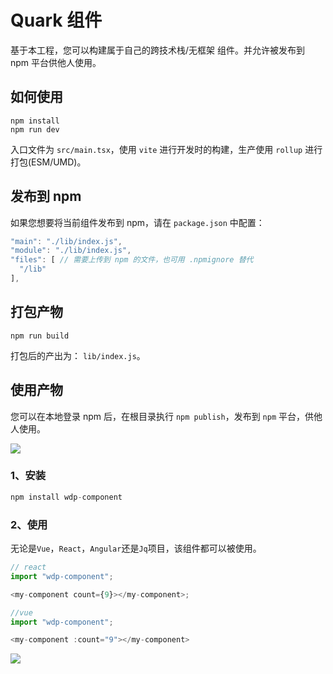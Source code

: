 # Quark 组件

基于本工程，您可以构建属于自己的跨技术栈/无框架 组件。并允许被发布到 npm 平台供他人使用。

## 如何使用

```
npm install
npm run dev
```

入口文件为 `src/main.tsx`，使用 `vite` 进行开发时的构建，生产使用 `rollup` 进行打包(ESM/UMD)。

## 发布到 npm

如果您想要将当前组件发布到 npm，请在 `package.json` 中配置：

```js
"main": "./lib/index.js",
"module": "./lib/index.js",
"files": [ // 需要上传到 npm 的文件，也可用 .npmignore 替代
  "/lib"
],
```

## 打包产物

```
npm run build
```

打包后的产出为： `lib/index.js`。

## 使用产物

您可以在本地登录 npm 后，在根目录执行 `npm publish`，发布到 `npm` 平台，供他人使用。

<img src="https://raw.githubusercontent.com/hellof2e/quark-cli/main/demo2.jpg" />

### 1、安装

```javascript
npm install wdp-component
```

### 2、使用

无论是`Vue`，`React`，`Angular`还是`Jq`项目，该组件都可以被使用。

```js
// react
import "wdp-component";

<my-component count={9}></my-component>;

//vue
import "wdp-component";

<my-component :count="9"></my-component>
```

<img src="https://raw.githubusercontent.com/hellof2e/quark-cli/main/demo.jpg" />
